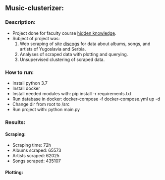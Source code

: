 ## Music-clusterizer:

### Description:
* Project done for faculty course [hidden knowledge](http://rti.etf.bg.ac.rs/rti/ms1psz/). 
* Subject of project was:
    1. Web scraping of site [discogs](https://www.discogs.com/) for data about albums, songs, and artists
    of Yugoslavia and Serbia.
    2. Analyses of scraped data with plotting and querying.
    3. Unsupervised clustering of scraped data.
    
### How to run:
* Install python 3.7
* Install docker
* Install needed modules with: pip install -r requirements.txt
* Run database in docker: docker-compose -f docker-compose.yml up -d
* Change dir from root to /src
* Run project with: python main.py

### Results:

#### Scraping:

* Scraping time: 72h
* Albums scraped: 65573
* Artists scraped: 62025
* Songs scraped: 435107

#### Plotting:

